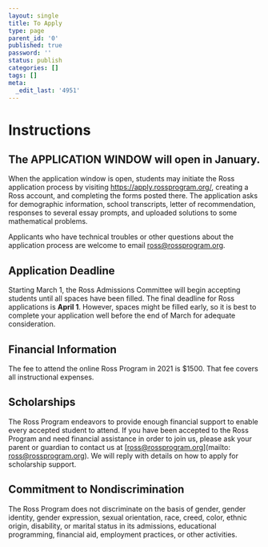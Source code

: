 ```yaml
---
layout: single
title: To Apply
type: page
parent_id: '0'
published: true
password: ''
status: publish
categories: []
tags: []
meta:
  _edit_last: '4951'
---
```


# Instructions

## The APPLICATION WINDOW will open in January.

When the application window is open, students may initiate the 
Ross application process by visiting 
<a href="https://apply.rossprogram.org/">https://apply.rossprogram.org/</a>,
creating a Ross account, and completing the forms posted there. The application 
asks for demographic information, school transcripts, letter of recommendation, 
responses to several essay prompts, and uploaded solutions 
to some mathematical problems.  

Applicants who have technical troubles or other questions about the 
application process are welcome to email 
<a href="mailto:ross@rossprogram.org">ross@rossprogram.org</a>.

## Application Deadline

Starting March 1, the Ross Admissions Committee will begin accepting
students until all spaces have been filled.  The final deadline for
Ross applications is **April 1**. However, spaces might be filled
early, so it is best to complete your application well before the end
of March for adequate consideration.
  

## Financial Information

The fee to attend the online Ross Program in 2021 is $1500. That fee covers 
all instructional expenses. 

## Scholarships

The Ross Program endeavors to provide enough financial support to
enable every accepted student to attend. If you have been accepted to
the Ross Program and need financial assistance in order to join us,
please ask your parent or guardian to contact us at
[ross@rossprogram.org](mailto: ross@rossprogram.org). We will reply
with details on how to apply for scholarship support.

## Commitment to Nondiscrimination

The Ross Program does not discriminate on the basis of gender, gender
identity, gender expression, sexual orientation, race, creed, color,
ethnic origin, disability, or marital status in its admissions,
educational programming, financial aid, employment practices, or other
activities.


